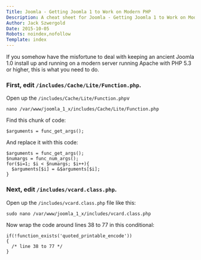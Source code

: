 ```yaml
---
Title: Joomla - Getting Joomla 1 to Work on Modern PHP
Description: A cheat sheet for Joomla - Getting Joomla 1 to Work on Modern PHP related items.
Author: Jack Szwergold
Date: 2015-10-05
Robots: noindex,nofollow
Template: index
---
```


If you somehow have the misfortune to deal with keeping an ancient Joomla 1.0 install up and running on a modern server running Apache with PHP 5.3 or higher, this is what you need to do.

### First, edit `/includes/Cache/Lite/Function.php`.

Open up the `/includes/Cache/Lite/Function.php`v

    nano /var/www/joomla_1_x/includes/Cache/Lite/Function.php

Find this chunk of code:

    $arguments = func_get_args();

And replace it with this code:

    $arguments = func_get_args();
    $numargs = func_num_args();
    for($i=1; $i < $numargs; $i++){
      $arguments[$i] = &$arguments[$i];
    }

### Next, edit `/includes/vcard.class.php`.

Open up the `/includes/vcard.class.php` file like this:

    sudo nano /var/www/joomla_1_x/includes/vcard.class.php

Now wrap the code around lines 38 to 77 in this conditional:

    if(!function_exists('quoted_printable_encode'))
    {
      /* line 38 to 77 */
    }
